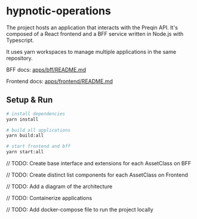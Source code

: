 # hypnotic-operations

The project hosts an application that interacts with the Preqin API. It's composed of a React frontend and a BFF service written in Node.js with Typescript.

It uses yarn workspaces to manage multiple applications in the same repository.

BFF docs: [apps/bff/README.md](apps/bff/README.md) 

Frontend docs: [apps/frontend/README.md](apps/frontend/README.md)

## Setup & Run

```bash
# install dependencies
yarn install

# build all applications
yarn build:all

# start frontend and bff
yarn start:all
```

// TODO: Create base interface and extensions for each AssetClass on BFF

// TODO: Create distinct list components for each AssetClass on Frontend

// TODO: Add a diagram of the architecture

// TODO: Containerize applications

// TODO: Add docker-compose file to run the project locally
